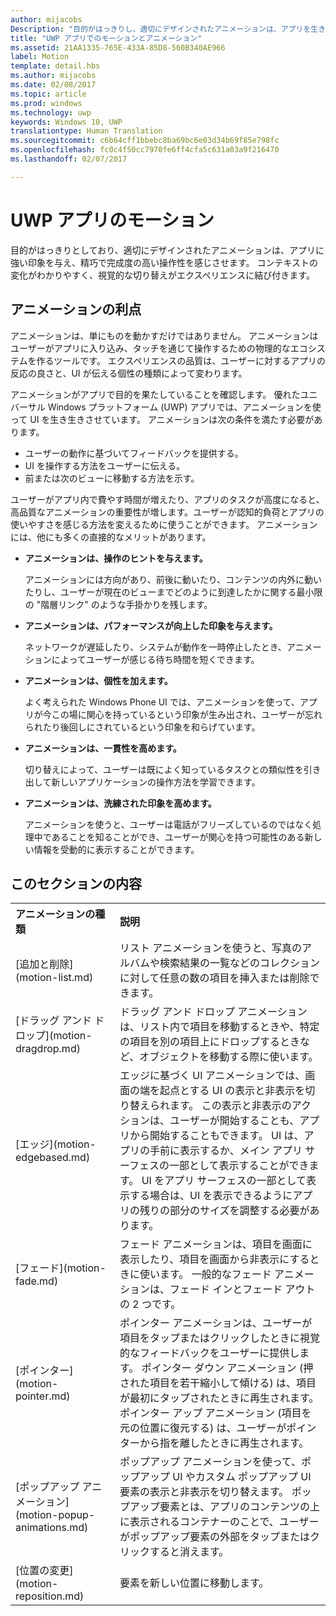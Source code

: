 ```yaml
---
author: mijacobs
Description: "目的がはっきりし、適切にデザインされたアニメーションは、アプリを生き生きとさせ、精巧で洗練された印象を与えます。 コンテキストの変化がわかりやすく、視覚的な切り替えがエクスペリエンスに結び付きます。"
title: "UWP アプリでのモーションとアニメーション"
ms.assetid: 21AA1335-765E-433A-85D8-560B340AE966
label: Motion
template: detail.hbs
ms.author: mijacobs
ms.date: 02/08/2017
ms.topic: article
ms.prod: windows
ms.technology: uwp
keywords: Windows 10, UWP
translationtype: Human Translation
ms.sourcegitcommit: c6b64cff1bbebc8ba69bc6e03d34b69f85e798fc
ms.openlocfilehash: fc0c4f50cc7970fe6ff4cfa5c631a03a9f216470
ms.lasthandoff: 02/07/2017

---
```


# <a name="motion-for-uwp-apps"></a>UWP アプリのモーション

<link rel="stylesheet" href="https://az835927.vo.msecnd.net/sites/uwp/Resources/css/custom.css">

目的がはっきりとしており、適切にデザインされたアニメーションは、アプリに強い印象を与え、精巧で完成度の高い操作性を感じさせます。 コンテキストの変化がわかりやすく、視覚的な切り替えがエクスペリエンスに結び付きます。

## <a name="benefits-of-animation"></a>アニメーションの利点


アニメーションは、単にものを動かすだけではありません。 アニメーションはユーザーがアプリに入り込み、タッチを通じて操作するための物理的なエコシステムを作るツールです。 エクスペリエンスの品質は、ユーザーに対するアプリの反応の良さと、UI が伝える個性の種類によって変わります。

アニメーションがアプリで目的を果たしていることを確認します。 優れたユニバーサル Windows プラットフォーム (UWP) アプリでは、アニメーションを使って UI を生き生きさせています。 アニメーションは次の条件を満たす必要があります。

-   ユーザーの動作に基づいてフィードバックを提供する。
-   UI を操作する方法をユーザーに伝える。
-   前または次のビューに移動する方法を示す。

ユーザーがアプリ内で費やす時間が増えたり、アプリのタスクが高度になると、高品質なアニメーションの重要性が増します。ユーザーが認知的負荷とアプリの使いやすさを感じる方法を変えるために使うことができます。 アニメーションには、他にも多くの直接的なメリットがあります。

-   **アニメーションは、操作のヒントを与えます。**

    アニメーションには方向があり、前後に動いたり、コンテンツの内外に動いたりし、ユーザーが現在のビューまでどのように到達したかに関する最小限の "階層リンク" のような手掛かりを残します。

-   **アニメーションは、パフォーマンスが向上した印象を与えます。**

    ネットワークが遅延したり、システムが動作を一時停止したとき、アニメーションによってユーザーが感じる待ち時間を短くできます。

-   **アニメーションは、個性を加えます。**

    よく考えられた Windows Phone UI では、アニメーションを使って、アプリが今この場に関心を持っているという印象が生み出され、ユーザーが忘れられたり後回しにされているという印象を和らげています。

-   **アニメーションは、一貫性を高めます。**

    切り替えによって、ユーザーは既によく知っているタスクとの類似性を引き出して新しいアプリケーションの操作方法を学習できます。

-   **アニメーションは、洗練された印象を高めます。**

    アニメーションを使うと、ユーザーは電話がフリーズしているのではなく処理中であることを知ることができ、ユーザーが関心を持つ可能性のある新しい情報を受動的に表示することができます。

<h2>このセクションの内容</h2>

<table>
<tr>
<th align="left">アニメーションの種類</th>
<th align="left">説明</th>
</tr>
    <tr>
        <td>[追加と削除](motion-list.md)
        </td>
        <td>リスト アニメーションを使うと、写真のアルバムや検索結果の一覧などのコレクションに対して任意の数の項目を挿入または削除できます。
        </td>
    </tr>
    <tr>
        <td>[ドラッグ アンド ドロップ](motion-dragdrop.md)
        </td>
        <td>ドラッグ アンド ドロップ アニメーションは、リスト内で項目を移動するときや、特定の項目を別の項目上にドロップするときなど、オブジェクトを移動する際に使います。
        </td>
    </tr>
    <tr>
        <td>[エッジ](motion-edgebased.md)
        </td>
        <td>エッジに基づく UI アニメーションでは、画面の端を起点とする UI の表示と非表示を切り替えられます。 この表示と非表示のアクションは、ユーザーが開始することも、アプリから開始することもできます。 UI は、アプリの手前に表示するか、メイン アプリ サーフェスの一部として表示することができます。 UI をアプリ サーフェスの一部として表示する場合は、UI を表示できるようにアプリの残りの部分のサイズを調整する必要があります。
        </td>
    </tr>   
    <tr>
        <td>[フェード](motion-fade.md)
        </td>
        <td>フェード アニメーションは、項目を画面に表示したり、項目を画面から非表示にするときに使います。 一般的なフェード アニメーションは、フェード インとフェード アウトの 2 つです。
        </td>
    </tr>   
    <tr>
        <td>[ポインター](motion-pointer.md)
        </td>
        <td>ポインター アニメーションは、ユーザーが項目をタップまたはクリックしたときに視覚的なフィードバックをユーザーに提供します。 ポインター ダウン アニメーション (押された項目を若干縮小して傾ける) は、項目が最初にタップされたときに再生されます。 ポインター アップ アニメーション (項目を元の位置に復元する) は、ユーザーがポインターから指を離したときに再生されます。
        </td>
    </tr>   
    <tr>
        <td>[ポップアップ アニメーション](motion-popup-animations.md)
        </td>
        <td>ポップアップ アニメーションを使って、ポップアップ UI やカスタム ポップアップ UI 要素の表示と非表示を切り替えます。 ポップアップ要素とは、アプリのコンテンツの上に表示されるコンテナーのことで、ユーザーがポップアップ要素の外部をタップまたはクリックすると消えます。
        </td>
    </tr>     
    <tr>
        <td>[位置の変更](motion-reposition.md)
        </td>
        <td>要素を新しい位置に移動します。
        </td>
    </tr>
</table>

 

 

 

